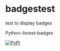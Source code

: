 # badgestest
test to display badges

Python-ilorest-badges

[![PyPI](https://img.shields.io/pypi/pyversions/python-ilorest-library.svg?maxAge=2592000)](https://www.python.org/)
